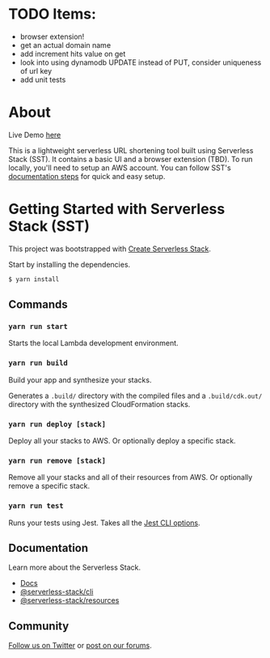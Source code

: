 # TODO Items:
* browser extension!
* get an actual domain name
* add increment hits value on get
* look into using dynamodb UPDATE instead of PUT, consider uniqueness of url key
* add unit tests

# About
Live Demo [here](https://d2mkisxifke36n.cloudfront.net)

This is a lightweight serverless URL shortening tool built using Serverless Stack (SST). It contains a basic UI and a browser extension (TBD).
To run locally, you'll need to setup an AWS account. You can follow SST's [documentation steps](https://serverless-stack.com/chapters/create-an-aws-account.html) for quick and easy setup.

# Getting Started with Serverless Stack (SST)

This project was bootstrapped with [Create Serverless Stack](https://docs.serverless-stack.com/packages/create-serverless-stack).

Start by installing the dependencies.

```bash
$ yarn install
```

## Commands

### `yarn run start`

Starts the local Lambda development environment.

### `yarn run build`

Build your app and synthesize your stacks.

Generates a `.build/` directory with the compiled files and a `.build/cdk.out/` directory with the synthesized CloudFormation stacks.

### `yarn run deploy [stack]`

Deploy all your stacks to AWS. Or optionally deploy a specific stack.

### `yarn run remove [stack]`

Remove all your stacks and all of their resources from AWS. Or optionally remove a specific stack.

### `yarn run test`

Runs your tests using Jest. Takes all the [Jest CLI options](https://jestjs.io/docs/en/cli).

## Documentation

Learn more about the Serverless Stack.

- [Docs](https://docs.serverless-stack.com)
- [@serverless-stack/cli](https://docs.serverless-stack.com/packages/cli)
- [@serverless-stack/resources](https://docs.serverless-stack.com/packages/resources)

## Community

[Follow us on Twitter](https://twitter.com/ServerlessStack) or [post on our forums](https://discourse.serverless-stack.com).
